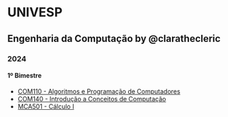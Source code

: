 # UNIVESP

## Engenharia da Computação by @clarathecleric

### 2024

#### 1º Bimestre
- [COM110 - Algoritmos e Programação de Computadores](<2024/2024-1/COM110 - Algoritmos e Programação de Computadores I>)
- [COM140 - Introdução a Conceitos de Computação](<2024/2024-1/COM140 - Introdução a Conceitos de Computação>)
- [MCA501 - Cálculo I](<2024/2024-1/MCA501 - Cálculo I>)